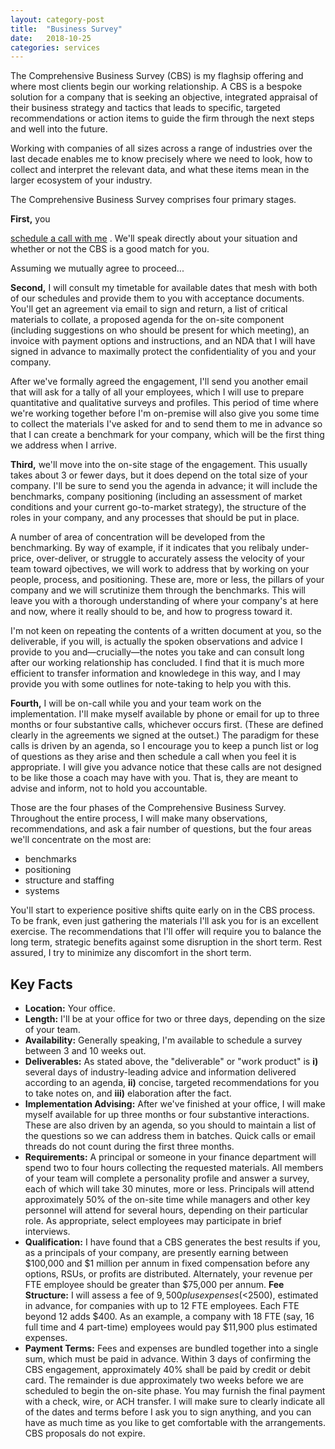 ```yaml
---
layout: category-post
title:  "Business Survey"
date:   2018-10-25
categories: services
---
```

The Comprehensive Business Survey (CBS) is my flaghsip offering and where most clients begin our working relationship. A CBS is a bespoke solution for a company that is seeking an objective, integrated appraisal of their business strategy and tactics that leads to specific, targeted recommendations or action items to guide the firm through the next steps and well into the future.

Working with companies of all sizes across a range of industries over the last decade enables me to know precisely where we need to look, how to collect and interpret the relevant data, and what these items mean in the larger ecosystem of your industry.

The Comprehensive Business Survey comprises four primary stages.

**First,** you <!-- Calendly link widget begin -->
<link href="https://assets.calendly.com/assets/external/widget.css" rel="stylesheet">
<script src="https://assets.calendly.com/assets/external/widget.js" type="text/javascript"></script>
<a href="" onclick="Calendly.showPopupWidget('https://calendly.com/swae/15');return false;">schedule a call with me</a>
<!-- Calendly link widget end -->. We'll speak directly about your situation and whether or not the CBS is a good match for you.

Assuming we mutually agree to proceed...

**Second,** I will consult my timetable for available dates that mesh with both of our schedules and provide them to you with acceptance documents. You'll get an agreement via email to sign and return, a list of critical materials to collate, a proposed agenda for the on-site component (including suggestions on who should be present for which meeting), an invoice with payment options and instructions, and an NDA that I will have signed in advance to maximally protect the confidentiality of you and your company.

After we've formally agreed the engagement, I'll send you another email that will ask for a tally of all your employees, which I will use to prepare quantitative and qualitative surveys and profiles. This period of time where we're working together before I'm on-premise will also give you some time to collect the materials I've asked for and to send them to me in advance so that I can create a benchmark for your company, which will be the first thing we address when I arrive.

**Third,** we'll move into the on-site stage of the engagement. This usually takes about 3 or fewer days, but it does depend on the total size of your company. I'll be sure to send you the agenda in advance; it will include the benchmarks, company positioning (including an assessment of market conditions and your current go-to-market strategy), the structure of the roles in your company, and any processes that should be put in place.

A number of area of concentration will be developed from the benchmarking. By way of example, if it indicates that you relibaly under-price, over-deliver, or struggle to accurately assess the velocity of your team toward ojbectives, we will work to address that by working on your people, process, and positioning. These are, more or less, the pillars of your company and we will scrutinize them through the benchmarks. This will leave you with a thorough understanding of where your company's at here and now, where it really should to be, and how to progress toward it.

I'm not keen on repeating the contents of a written document at you, so the deliverable, if you will, is actually the spoken observations and advice I provide to you and—crucially—the notes you take and can consult long after our working relationship has concluded. I find that it is much more efficient to transfer information and knowledege in this way, and I may provide you with some outlines for note-taking to help you with this.

**Fourth,** I will be on-call while you and your team work on the implementation. I'll make myself available by phone or email for up to three months or four substantive calls, whichever occurs first. (These are defined clearly in the agreements we signed at the outset.) The paradigm for these calls is driven by an agenda, so I encourage you to keep a punch list or log of questions as they arise and then schedule a call when you feel it is appropriate. I will give you advance notice that these calls are not designed to be like those a coach may have with you. That is, they are meant to advise and inform, not to hold you accountable.

Those are the four phases of the Comprehensive Business Survey. Throughout the entire process, I will make many observations, recommendations, and ask a fair number of questions, but the four areas we'll concentrate on the most are:
* benchmarks
* positioning
* structure and staffing
* systems

You'll start to experience positive shifts quite early on in the CBS process. To be frank, even just gathering the materials I'll ask you for is an excellent exercise. The recommendations that I'll offer will require you to balance the long term, strategic benefits against some disruption in the short term. Rest assured, I try to minimize any discomfort in the short term.

## Key Facts
* **Location:** Your office.
* **Length:** I'll be at your office for two or three days, depending on the size of your team.
* **Availability:** Generally speaking, I'm available to schedule a survey between 3 and 10 weeks out.
* **Deliverables:** As stated above, the "deliverable" or "work product" is **i)** several days of industry-leading advice and information delivered according to an agenda, **ii)** concise, targeted recommendations for you to take notes on, and **iii)** elaboration after the fact.
* **Implementation Advising:** After we've finished at your office, I will make myself available for up three months or four substantive  interactions. These are also driven by an agenda, so you should to maintain a list of the questions so we can address them in batches. Quick calls or email threads do not count during the first three months.
* **Requirements:** A principal or someone in your finance department will spend two to four hours collecting the requested materials. All members of your team will complete a personality profile and answer a survey, each of which will take 30 minutes, more or less. Principals will attend approximately 50% of the on-site time while managers and other key personnel will attend for several hours, depending on their particular role. As appropriate, select employees may participate in brief interviews.
* **Qualification:** I have found that a CBS generates the best results if you, as a principals of your company, are presently earning between $100,000 and $1 million per annum in fixed compensation before any options, RSUs, or profits are distributed. Alternately, your revenue per FTE employee should be greater than $75,000 per annum.
**Fee Structure:** I will assess a fee of $9,500 plus expenses (<$2500), estimated in advance, for companies with up to 12 FTE employees. Each FTE beyond 12 adds $400. As an example, a company with 18 FTE (say, 16 full time and 4 part-time) employees would pay $11,900 plus estimated expenses.
* **Payment Terms:** Fees and expenses are bundled together into a single sum, which must be paid in advance. Within 3 days of confirming the CBS engagement, approximately 40% shall be paid by credit or debit card. The remainder is due approximately two weeks before we are scheduled to begin the on-site phase. You may furnish the final payment with a check, wire, or ACH transfer. I will make sure to clearly indicate all of the dates and terms before I ask you to sign anything, and you can have as much time as you like to get comfortable with the arrangements. CBS proposals do not expire.
